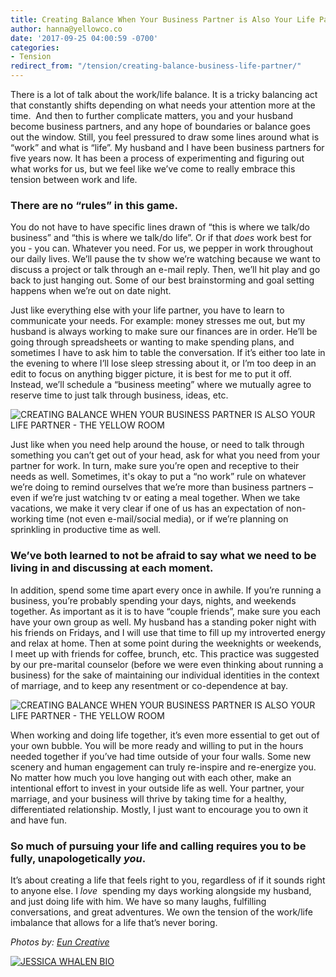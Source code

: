 ```yaml
---
title: Creating Balance When Your Business Partner is Also Your Life Partner
author: hanna@yellowco.co
date: '2017-09-25 04:00:59 -0700'
categories:
- Tension
redirect_from: "/tension/creating-balance-business-life-partner/"
---
```


There is a lot of talk about the work/life balance. It is a tricky balancing act that constantly shifts depending on what needs your attention more at the time.  And then to further complicate matters, you and your husband become business partners, and any hope of boundaries or balance goes out the window. Still, you feel pressured to draw some lines around what is “work” and what is “life”. My husband and I have been business partners for five years now. It has been a process of experimenting and figuring out what works for us, but we feel like we’ve come to really embrace this tension between work and life.

### **There are no “rules” in this game.**

You do not have to have specific lines drawn of “this is where we talk/do business” and “this is where we talk/do life”. Or if that _does_ work best for you - you can. Whatever you need. For us, we pepper in work throughout our daily lives. We’ll pause the tv show we’re watching because we want to discuss a project or talk through an e-mail reply. Then, we’ll hit play and go back to just hanging out. Some of our best brainstorming and goal setting happens when we’re out on date night.

Just like everything else with your life partner, you have to learn to communicate your needs. For example: money stresses me out, but my husband is always working to make sure our finances are in order. He’ll be going through spreadsheets or wanting to make spending plans, and sometimes I have to ask him to table the conversation. If it’s either too late in the evening to where I’ll lose sleep stressing about it, or I’m too deep in an edit to focus on anything bigger picture, it is best for me to put it off. Instead, we’ll schedule a “business meeting” where we mutually agree to reserve time to just talk through business, ideas, etc.

![CREATING BALANCE WHEN YOUR BUSINESS PARTNER IS ALSO YOUR LIFE PARTNER - THE YELLOW ROOM](http://yellowco.co/wp-content/uploads/2017/09/KelsieMcNair-108.jpg)

Just like when you need help around the house, or need to talk through something you can’t get out of your head, ask for what you need from your partner for work. In turn, make sure you’re open and receptive to their needs as well. Sometimes, it's okay to put a “no work” rule on whatever we’re doing to remind ourselves that we’re more than business partners – even if we’re just watching tv or eating a meal together. When we take vacations, we make it very clear if one of us has an expectation of non-working time (not even e-mail/social media), or if we’re planning on sprinkling in productive time as well.

### **We’ve both learned to not be afraid to say what we need to be living in and discussing at each moment.**

In addition, spend some time apart every once in awhile. If you’re running a business, you’re probably spending your days, nights, and weekends together. As important as it is to have “couple friends”, make sure you each have your own group as well. My husband has a standing poker night with his friends on Fridays, and I will use that time to fill up my introverted energy and relax at home. Then at some point during the weeknights or weekends, I meet up with friends for coffee, brunch, etc. This practice was suggested by our pre-marital counselor (before we were even thinking about running a business) for the sake of maintaining our individual identities in the context of marriage, and to keep any resentment or co-dependence at bay.

![CREATING BALANCE WHEN YOUR BUSINESS PARTNER IS ALSO YOUR LIFE PARTNER - THE YELLOW ROOM](http://yellowco.co/wp-content/uploads/2017/09/KelsieMcNair-088.jpg)

When working and doing life together, it’s even more essential to get out of your own bubble. You will be more ready and willing to put in the hours needed together if you’ve had time outside of your four walls. Some new scenery and human engagement can truly re-inspire and re-energize you. No matter how much you love hanging out with each other, make an intentional effort to invest in your outside life as well. Your partner, your marriage, and your business will thrive by taking time for a healthy, differentiated relationship. Mostly, I just want to encourage you to own it and have fun.

### **So much of pursuing your life and calling requires you to be fully, unapologetically _you_.**

It’s about creating a life that feels right to you, regardless of if it sounds right to anyone else. I _love_  spending my days working alongside my husband, and just doing life with him. We have so many laughs, fulfilling conversations, and great adventures. We own the tension of the work/life imbalance that allows for a life that’s never boring.

_Photos by: [Eun Creative](http://www.euncreative.com/)_

[![JESSICA WHALEN BIO](http://yellowco.co/wp-content/uploads/2017/04/JESSICA-WHALEN-BIO.jpg)](http://www.truebadours.com/)
